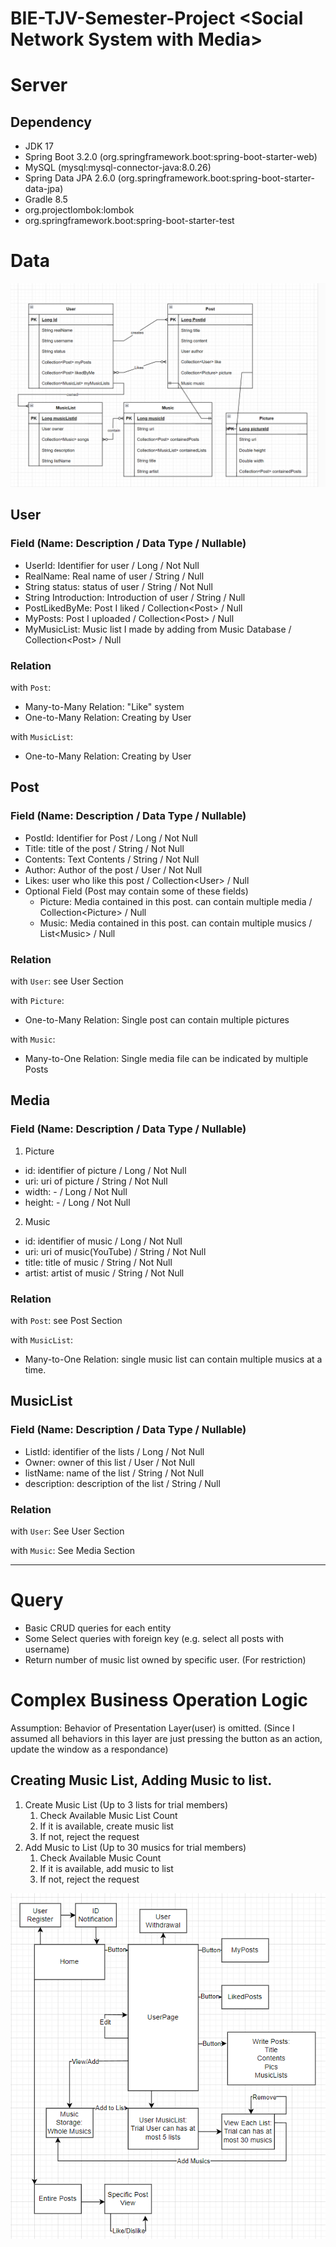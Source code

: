 # BIE-TJV-Semester-Project \<Social Network System with Media\>
# Server
## Dependency
- JDK 17
- Spring Boot 3.2.0 (org.springframework.boot:spring-boot-starter-web)
- MySQL (mysql:mysql-connector-java:8.0.26)
- Spring Data JPA 2.6.0 (org.springframework.boot:spring-boot-starter-data-jpa)
- Gradle 8.5
- org.projectlombok:lombok
- org.springframework.boot:spring-boot-starter-test

# Data
![DataConceptualRelation](./images/data_conceptual_relation_new.png)
## User
### Field (Name: Description / Data Type / Nullable)
 - UserId: Identifier for user / Long / Not Null
 - RealName: Real name of user / String / Null
 - String status: status of user / String / Not Null
 - String Introduction: Introduction of user / String / Null
 - PostLikedByMe: Post I liked / Collection\<Post> / Null
 - MyPosts: Post I uploaded / Collection\<Post> / Null
 - MyMusicList: Music list I made by adding from Music Database / Collection\<Post> / Null

### Relation
with `Post`: 
- Many-to-Many Relation: "Like" system
- One-to-Many Relation: Creating by User

with `MusicList`:
 - One-to-Many Relation: Creating by User

## Post
### Field (Name: Description / Data Type / Nullable)
- PostId: Identifier for Post / Long / Not Null
- Title: title of the post / String / Not Null
- Contents: Text Contents / String / Not Null
- Author: Author of the post / User / Not Null
- Likes: user who like this post / Collection\<User> / Null
- Optional Field (Post may contain some of these fields)
  - Picture: Media contained in this post. can contain multiple media / Collection\<Picture> / Null
  - Music: Media contained in this post. can contain multiple musics / List\<Music> / Null

### Relation
with `User`: see User Section

with `Picture`:
 - One-to-Many Relation: Single post can contain multiple pictures

with `Music`:
 - Many-to-One Relation: Single media file can be indicated by multiple Posts

## Media
### Field (Name: Description / Data Type / Nullable)
1. Picture
- id: identifier of picture / Long / Not Null
- uri: uri of picture / String / Not Null
- width: - / Long / Not Null
- height: - / Long / Not Null
2. Music
- id: identifier of music / Long / Not Null
- uri: uri of music(YouTube) / String / Not Null
- title: title of music / String / Not Null
- artist: artist of music / String / Not Null

### Relation
with `Post`: see Post Section

with `MusicList`:
 - Many-to-One Relation: single music list can contain multiple musics at a time.

## MusicList
### Field (Name: Description / Data Type / Nullable)
 - ListId: identifier of the lists / Long / Not Null
 - Owner: owner of this list / User / Not Null
 - listName: name of the list / String / Not Null
 - description: description of the list / String / Null

### Relation

with `User`: See User Section

with `Music`: See Media Section

---

# Query
- Basic CRUD queries for each entity
- Some Select queries with foreign key (e.g. select all posts with username)
- Return number of music list owned by specific user. (For restriction) 

# Complex Business Operation Logic
Assumption: Behavior of Presentation Layer(user) is omitted. (Since I assumed all behaviors in this layer are just pressing the button as an action, update the window as a respondance)

## Creating Music List, Adding Music to list.
1. Create Music List (Up to 3 lists for trial members)
   1. Check Available Music List Count
   2. If it is available, create music list
   3. If not, reject the request
2. Add Music to List (Up to 30 musics for trial members)
   1. Check Available Music Count
   2. If it is available, add music to list
   3. If not, reject the request

![WorkFlow](./images/Entire_Work_Flow.png)

